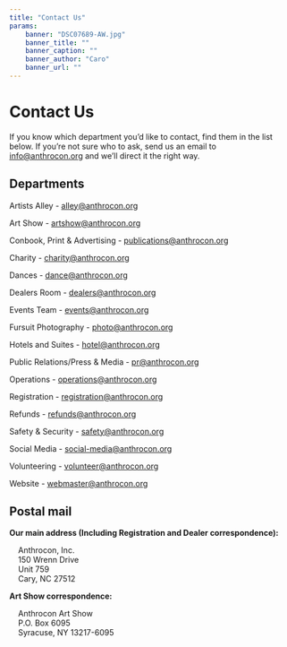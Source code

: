 ```yaml
---
title: "Contact Us"
params:
    banner: "DSC07689-AW.jpg"
    banner_title: ""
    banner_caption: ""
    banner_author: "Caro"
    banner_url: ""
---
```


# Contact Us

If you know which department you’d like to contact, find them in the list below. If you’re not sure who to ask, send us an email to <info@anthrocon.org> and we’ll direct it the right way.

## Departments

Artists Alley - <alley@anthrocon.org>

Art Show - <artshow@anthrocon.org>

Conbook, Print & Advertising - <publications@anthrocon.org>

Charity - <charity@anthrocon.org>

Dances - <dance@anthrocon.org>

Dealers Room - <dealers@anthrocon.org>

Events Team - <events@anthrocon.org>

Fursuit Photography - <photo@anthrocon.org>

Hotels and Suites - <hotel@anthrocon.org>

Public Relations/Press & Media - <pr@anthrocon.org>

Operations - <operations@anthrocon.org>

Registration - <registration@anthrocon.org>

Refunds - <refunds@anthrocon.org>

Safety & Security - <safety@anthrocon.org>

Social Media - <social-media@anthrocon.org>

Volunteering - <volunteer@anthrocon.org>

Website - <webmaster@anthrocon.org>

## Postal mail

**Our main address (Including Registration and Dealer correspondence):**

&nbsp;&nbsp;&nbsp;&nbsp;Anthrocon, Inc.<br>
&nbsp;&nbsp;&nbsp;&nbsp;150 Wrenn Drive<br>
&nbsp;&nbsp;&nbsp;&nbsp;Unit 759<br>
&nbsp;&nbsp;&nbsp;&nbsp;Cary, NC 27512

**Art Show correspondence:**

&nbsp;&nbsp;&nbsp;&nbsp;Anthrocon Art Show<br>
&nbsp;&nbsp;&nbsp;&nbsp;P.O. Box 6095<br>
&nbsp;&nbsp;&nbsp;&nbsp;Syracuse, NY 13217-6095

